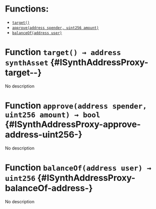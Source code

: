 

# Functions:
- [`target()`](#ISynthAddressProxy-target--)
- [`approve(address spender, uint256 amount)`](#ISynthAddressProxy-approve-address-uint256-)
- [`balanceOf(address user)`](#ISynthAddressProxy-balanceOf-address-)


# Function `target() → address synthAsset` {#ISynthAddressProxy-target--}
No description
# Function `approve(address spender, uint256 amount) → bool` {#ISynthAddressProxy-approve-address-uint256-}
No description
# Function `balanceOf(address user) → uint256` {#ISynthAddressProxy-balanceOf-address-}
No description

